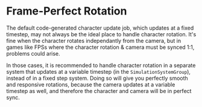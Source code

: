 

# Frame-Perfect Rotation
The default code-generated character update job, which updates at a fixed timestep, may not always be the ideal place to handle character rotation. It's fine when the character rotates independantly from the camera, but in games like FPSs where the character rotation & camera must be synced 1:1, problems could arise. 

In those cases, it is recommended to handle character rotation in a separate system that updates at a variable timestep (in the `SimulationSystemGroup`), instead of in a fixed step system. Doing so will give you perfectly smooth and responsive rotations, because the camera updates at a variable timestep as well, and therefore the character and camera will be in perfect sync. 